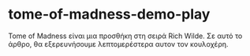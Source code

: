 # tome-of-madness-demo-play
Tome of Madness είναι μια προσθήκη στη σειρά Rich Wilde. Σε αυτό το άρθρο, θα εξερευνήσουμε λεπτομερέστερα αυτον τον κουλοχέρη.
